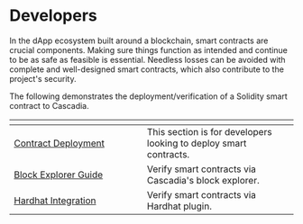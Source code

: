 # Developers

In the dApp ecosystem built around a blockchain, smart contracts are crucial components. Making sure things function as intended and continue to be as safe as feasible is essential. Needless losses can be avoided with complete and well-designed smart contracts, which also contribute to the project's security. &#x20;

The following demonstrates the deployment/verification of a Solidity smart contract to Cascadia.

<table data-header-hidden><thead><tr><th width="220"></th><th></th></tr></thead><tbody><tr><td><a href="https://cascadia.gitbook.io/gitbook/developers/contract-deployment">Contract Deployment</a></td><td>This section is for developers looking to deploy smart contracts.</td></tr><tr><td><a href="https://cascadia.gitbook.io/gitbook/developers/contract-verification/block-explorer-guide">Block Explorer Guide</a></td><td>Verify smart contracts via Cascadia's block explorer.</td></tr><tr><td><a href="https://cascadia.gitbook.io/gitbook/developers/contract-verification/hardhat-integration">Hardhat Integration</a></td><td>Verify smart contracts via Hardhat plugin.</td></tr></tbody></table>

